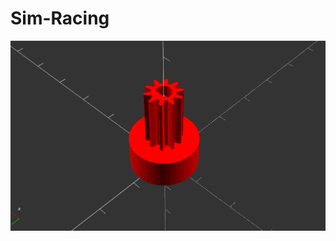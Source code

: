 # Sim-Racing

![Image of Yaktocat](https://raw.githubusercontent.com/vincentwimmer/OpenSCAD-Bits-and-Bytes/main/Sim-Racing/Driving-Force-GT-Speed-Mod.PNG)
